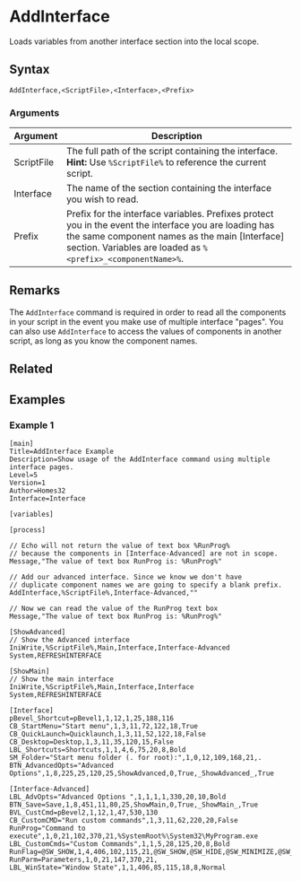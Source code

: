 # AddInterface

Loads variables from another interface section into the local scope.

## Syntax

```pebakery
AddInterface,<ScriptFile>,<Interface>,<Prefix>
```

### Arguments

| Argument | Description |
| --- | --- |
| ScriptFile | The full path of the script containing the interface. **Hint:** Use `%ScriptFile%` to reference the current script.|
| Interface | The name of the section containing the interface you wish to read. |
| Prefix |  Prefix for the interface variables. Prefixes protect you in the event the interface you are loading has the same component names as the main [Interface] section. Variables are loaded as `%<prefix>_<componentName>%`. |

## Remarks

The `AddInterface` command is required in order to read all the components in your script in the event you make use of multiple interface "pages". You can also use `AddInterface` to access the values of components in another script, as long as you know the component names.

## Related

## Examples

### Example 1

```pebakery
[main]
Title=AddInterface Example
Description=Show usage of the AddInterface command using multiple interface pages.
Level=5
Version=1
Author=Homes32
Interface=Interface

[variables]

[process]

// Echo will not return the value of text box %RunProg%
// because the components in [Interface-Advanced] are not in scope.
Message,"The value of text box RunProg is: %RunProg%"

// Add our advanced interface. Since we know we don't have
// duplicate component names we are going to specify a blank prefix.
AddInterface,%ScriptFile%,Interface-Advanced,""

// Now we can read the value of the RunProg text box
Message,"The value of text box RunProg is: %RunProg%"

[ShowAdvanced]
// Show the Advanced interface
IniWrite,%ScriptFile%,Main,Interface,Interface-Advanced
System,REFRESHINTERFACE

[ShowMain]
// Show the main interface
IniWrite,%ScriptFile%,Main,Interface,Interface
System,REFRESHINTERFACE

[Interface]
pBevel_Shortcut=pBevel1,1,12,1,25,188,116
CB_StartMenu="Start menu",1,3,11,72,122,18,True
CB_QuickLaunch=Quicklaunch,1,3,11,52,122,18,False
CB_Desktop=Desktop,1,3,11,35,120,15,False
LBL_Shortcuts=Shortcuts,1,1,4,6,75,20,8,Bold
SM_Folder="Start menu folder (. for root):",1,0,12,109,168,21,.
BTN_AdvancedOpts="Advanced Options",1,8,225,25,120,25,ShowAdvanced,0,True,_ShowAdvanced_,True

[Interface-Advanced]
LBL_AdvOpts="Advanced Options ",1,1,1,1,330,20,10,Bold
BTN_Save=Save,1,8,451,11,80,25,ShowMain,0,True,_ShowMain_,True
BVL_CustCmd=pBevel2,1,12,1,47,530,130
CB_CustomCMD="Run custom commands",1,3,11,62,220,20,False
RunProg="Command to execute",1,0,21,102,370,21,%SystemRoot%\System32\MyProgram.exe
LBL_CustomCmds="Custom Commands",1,1,5,28,125,20,8,Bold
RunFlag=@SW_SHOW,1,4,406,102,115,21,@SW_SHOW,@SW_HIDE,@SW_MINIMIZE,@SW_MAXIMIZE
RunParm=Parameters,1,0,21,147,370,21,
LBL_WinState="Window State",1,1,406,85,115,18,8,Normal
```